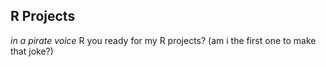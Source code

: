 ## R Projects
*in a pirate voice* R you ready for my R projects? (am i the first one to make that joke?)
